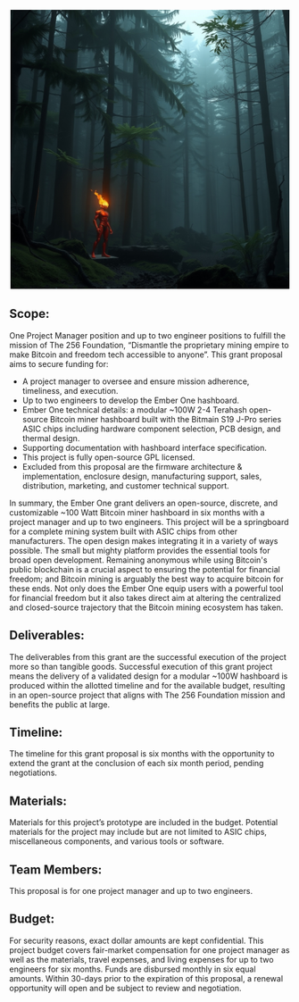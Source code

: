<p align="center">
<img width="500" src="assets/Ember-One-Lander.jpg">
</p>

## Scope:
One Project Manager position and up to two engineer positions to fulfill the mission of The 256 Foundation, “Dismantle the proprietary mining empire to make Bitcoin and freedom tech accessible to anyone”. This grant proposal aims to secure funding for:

* A project manager to oversee and ensure mission adherence, timeliness, and execution. 
* Up to two engineers to develop the Ember One hashboard.
* Ember One technical details: a modular ~100W 2-4 Terahash open-source Bitcoin miner hashboard built with the Bitmain S19 J-Pro series ASIC chips including hardware component selection, PCB design, and thermal design. 
* Supporting documentation with hashboard interface specification. 
* This project is fully open-source GPL licensed.
* Excluded from this proposal are the firmware architecture & implementation, enclosure design, manufacturing support, sales, distribution, marketing, and customer technical support.

In summary, the Ember One grant delivers an open-source, discrete, and customizable ~100 Watt Bitcoin miner hashboard in six months with a project manager and up to two engineers. This project will be a springboard for a complete mining system built with ASIC chips from other manufacturers. The open design makes integrating it in a variety of ways possible. The small but mighty platform provides the essential tools for broad open development. Remaining anonymous while using Bitcoin's public blockchain is a crucial aspect to ensuring the potential for financial freedom; and Bitcoin mining is arguably the best way to acquire bitcoin for these ends. Not only does the Ember One equip users with a powerful tool for financial freedom but it also takes direct aim at altering the centralized and closed-source trajectory that the Bitcoin mining ecosystem has taken.

## Deliverables:
The deliverables from this grant are the successful execution of the project more so than tangible goods. Successful execution of this grant project means the delivery of a validated design for a modular ~100W hashboard is produced within the allotted timeline and for the available budget, resulting in an open-source project that aligns with The 256 Foundation mission and benefits the public at large. 

## Timeline:
The timeline for this grant proposal is six months with the opportunity to extend the grant at the conclusion of each six month period, pending negotiations.

## Materials:
Materials for this project’s prototype are included in the budget. Potential materials for the project may include but are not limited to ASIC chips, miscellaneous components, and various tools or software.

## Team Members:
This proposal is for one project manager and up to two engineers. 

## Budget:
For security reasons, exact dollar amounts are kept confidential. This project budget covers fair-market compensation for one project manager as well as the materials, travel expenses, and living expenses for up to two engineers for six months. Funds are disbursed monthly in six equal amounts. Within 30-days prior to the expiration of this proposal, a renewal opportunity will open and be subject to review and negotiation. 
